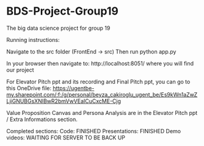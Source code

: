 # BDS-Project-Group19
The big data science project for group 19

Running instructions:

Navigate to the src folder (FrontEnd -> src)
Then run python app.py

In your browser then navigate to: http://localhost:8051/ where you will find our project

For Elevator Pitch ppt and its recording and Final Pitch ppt, you can go to this OneDrive file: https://ugentbe-my.sharepoint.com/:f:/g/personal/beyza_cakiroglu_ugent_be/Es9kWn1aZwZLjiGNUBGsXNIBwR2bmVwVEaICuCxcME-Cjg

Value Proposition Canvas and Persona Analysis are in the Elevator Pitch ppt / Extra Informations section.


Completed sections:
Code: FINISHED
Presentations: FINISHED
Demo videos: WAITING FOR SERVER TO BE BACK UP
